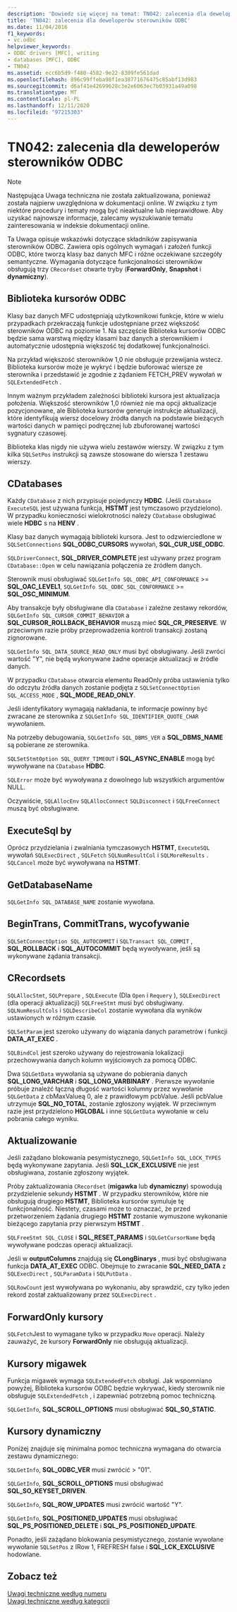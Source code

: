 ```yaml
---
description: 'Dowiedz się więcej na temat: TN042: zalecenia dla deweloperów sterowników ODBC'
title: 'TN042: zalecenia dla deweloperów sterowników ODBC'
ms.date: 11/04/2016
f1_keywords:
- vc.odbc
helpviewer_keywords:
- ODBC drivers [MFC], writing
- databases [MFC], ODBC
- TN042
ms.assetid: ecc6b5d9-f480-4582-9e22-8309fe561dad
ms.openlocfilehash: 896c99ffeba98f1ea38771676475c85abf13d983
ms.sourcegitcommit: d6af41e42699628c3e2e6063ec7b03931a49a098
ms.translationtype: MT
ms.contentlocale: pl-PL
ms.lasthandoff: 12/11/2020
ms.locfileid: "97215303"
---
```

# <a name="tn042-odbc-driver-developer-recommendations"></a>TN042: zalecenia dla deweloperów sterowników ODBC

> [!NOTE]
> Następująca Uwaga techniczna nie została zaktualizowana, ponieważ została najpierw uwzględniona w dokumentacji online. W związku z tym niektóre procedury i tematy mogą być nieaktualne lub nieprawidłowe. Aby uzyskać najnowsze informacje, zalecamy wyszukiwanie tematu zainteresowania w indeksie dokumentacji online.

Ta Uwaga opisuje wskazówki dotyczące składników zapisywania sterowników ODBC. Zawiera opis ogólnych wymagań i założeń funkcji ODBC, które tworzą klasy baz danych MFC i różne oczekiwane szczegóły semantyczne. Wymagania dotyczące funkcjonalności sterowników obsługują trzy `CRecordset` otwarte tryby (**ForwardOnly**, **Snapshot** i **dynamiczny**).

## <a name="odbcs-cursor-library"></a>Biblioteka kursorów ODBC

Klasy baz danych MFC udostępniają użytkownikowi funkcje, które w wielu przypadkach przekraczają funkcje udostępniane przez większość sterowników ODBC na poziomie 1. Na szczęście Biblioteka kursorów ODBC będzie sama warstwą między klasami baz danych a sterownikiem i automatycznie udostępnia większość tej dodatkowej funkcjonalności.

Na przykład większość sterowników 1,0 nie obsługuje przewijania wstecz. Biblioteka kursorów może je wykryć i będzie buforować wiersze ze sterownika i przedstawić je zgodnie z żądaniem FETCH_PREV wywołań w `SQLExtendedFetch` .

Innym ważnym przykładem zależności biblioteki kursora jest aktualizacja położenia. Większość sterowników 1,0 również nie ma opcji aktualizacje pozycjonowane, ale Biblioteka kursorów generuje instrukcje aktualizacji, które identyfikują wiersz docelowy źródła danych na podstawie bieżących wartości danych w pamięci podręcznej lub zbuforowanej wartości sygnatury czasowej.

Biblioteka klas nigdy nie używa wielu zestawów wierszy. W związku z tym kilka `SQLSetPos` instrukcji są zawsze stosowane do wiersza 1 zestawu wierszy.

## <a name="cdatabases"></a>CDatabases

Każdy `CDatabase` z nich przypisuje pojedynczy **HDBC**. (Jeśli `CDatabase` `ExecuteSQL` jest używana funkcja, **HSTMT** jest tymczasowo przydzielono). W przypadku konieczności wielokrotności należy `CDatabase` obsługiwać wiele **HDBC** s na **HENV** .

Klasy baz danych wymagają biblioteki kursora. Jest to odzwierciedlone w `SQLSetConnections` **SQL_ODBC_CURSORS** wywołań, **SQL_CUR_USE_ODBC**.

`SQLDriverConnect`, **SQL_DRIVER_COMPLETE** jest używany przez program `CDatabase::Open` w celu nawiązania połączenia ze źródłem danych.

Sterownik musi obsługiwać `SQLGetInfo SQL_ODBC_API_CONFORMANCE`  >=  **SQL_OAC_LEVEL1**, `SQLGetInfo SQL_ODBC_SQL_CONFORMANCE`  >=  **SQL_OSC_MINIMUM**.

Aby transakcje były obsługiwane dla `CDatabase` i zależne zestawy rekordów, `SQLGetInfo SQL_CURSOR_COMMIT_BEHAVIOR` a **SQL_CURSOR_ROLLBACK_BEHAVIOR** muszą mieć **SQL_CR_PRESERVE**. W przeciwnym razie próby przeprowadzenia kontroli transakcji zostaną zignorowane.

`SQLGetInfo SQL_DATA_SOURCE_READ_ONLY` musi być obsługiwany. Jeśli zwróci wartość "Y", nie będą wykonywane żadne operacje aktualizacji w źródle danych.

W przypadku `CDatabase` otwarcia elementu ReadOnly próba ustawienia tylko do odczytu źródła danych zostanie podjęta z `SQLSetConnectOption SQL_ACCESS_MODE` , **SQL_MODE_READ_ONLY**.

Jeśli identyfikatory wymagają nakładania, te informacje powinny być zwracane ze sterownika z `SQLGetInfo SQL_IDENTIFIER_QUOTE_CHAR` wywołaniem.

Na potrzeby debugowania, `SQLGetInfo SQL_DBMS_VER` a **SQL_DBMS_NAME** są pobierane ze sterownika.

`SQLSetStmtOption SQL_QUERY_TIMEOUT` i **SQL_ASYNC_ENABLE** mogą być wywoływane na `CDatabase` **HDBC**.

`SQLError` może być wywoływana z dowolnego lub wszystkich argumentów NULL.

Oczywiście, `SQLAllocEnv` `SQLAllocConnect` `SQLDisconnect` i `SQLFreeConnect` muszą być obsługiwane.

## <a name="executesql"></a>ExecuteSql by

Oprócz przydzielania i zwalniania tymczasowych **HSTMT**, `ExecuteSQL` wywołań `SQLExecDirect` , `SQLFetch` `SQLNumResultCol` i `SQLMoreResults` . `SQLCancel` może być wywoływana na **HSTMT**.

## <a name="getdatabasename"></a>GetDatabaseName

`SQLGetInfo SQL_DATABASE_NAME` zostanie wywołana.

## <a name="begintrans-committrans-rollback"></a>BeginTrans, CommitTrans, wycofywanie

`SQLSetConnectOption SQL_AUTOCOMMIT` i `SQLTransact SQL_COMMIT` , **SQL_ROLLBACK** i **SQL_AUTOCOMMIT** będą wywoływane, jeśli są wykonywane żądania transakcji.

## <a name="crecordsets"></a>CRecordsets

`SQLAllocStmt`, `SQLPrepare` , `SQLExecute` (Dla `Open` i `Requery` ), `SQLExecDirect` (dla operacji aktualizacji) `SQLFreeStmt` musi być obsługiwany. `SQLNumResultCols` i `SQLDescribeCol` zostanie wywołana dla wyników ustawionych w różnym czasie.

`SQLSetParam` jest szeroko używany do wiązania danych parametrów i funkcji **DATA_AT_EXEC** .

`SQLBindCol` jest szeroko używany do rejestrowania lokalizacji przechowywania danych kolumn wyjściowych za pomocą ODBC.

Dwa `SQLGetData` wywołania są używane do pobierania danych **SQL_LONG_VARCHAR** i **SQL_LONG_VARBINARY** . Pierwsze wywołanie próbuje znaleźć łączną długość wartości kolumny przez wywołanie `SQLGetData` z cbMaxValueą 0, ale z prawidłowym pcbValue. Jeśli pcbValue utrzymuje **SQL_NO_TOTAL**, zostanie zgłoszony wyjątek. W przeciwnym razie jest przydzielono **HGLOBAL** i inne `SQLGetData` wywołanie w celu pobrania całego wyniku.

## <a name="updating"></a>Aktualizowanie

Jeśli zażądano blokowania pesymistycznego, `SQLGetInfo SQL_LOCK_TYPES` będą wykonywane zapytania. Jeśli **SQL_LCK_EXCLUSIVE** nie jest obsługiwana, zostanie zgłoszony wyjątek.

Próby zaktualizowania `CRecordset` (**migawka** lub **dynamiczny**) spowodują przydzielenie sekundy **HSTMT** . W przypadku sterowników, które nie obsługują drugiego **HSTMT**, Biblioteka kursorów symuluje tę funkcjonalność. Niestety, czasami może to oznaczać, że przed przetworzeniem żądania drugiego **HSTMT** zostanie wymuszone wykonanie bieżącego zapytania przy pierwszym **HSTMT** .

`SQLFreeStmt SQL_CLOSE` i **SQL_RESET_PARAMS** i `SQLGetCursorName` będą wywoływane podczas operacji aktualizacji.

Jeśli w **outputColumns** znajdują się **CLongBinarys** , musi być obsługiwana funkcja **DATA_AT_EXEC** ODBC. Obejmuje to zwracanie **SQL_NEED_DATA** z `SQLExecDirect` , `SQLParamData` i `SQLPutData` .

`SQLRowCount` jest wywoływana po wykonaniu, aby sprawdzić, czy tylko jeden rekord został zaktualizowany przez `SQLExecDirect` .

## <a name="forwardonly-cursors"></a>ForwardOnly kursory

`SQLFetch`Jest to wymagane tylko w przypadku `Move` operacji. Należy zauważyć, że kursory **ForwardOnly** nie obsługują aktualizacji.

## <a name="snapshot-cursors"></a>Kursory migawek

Funkcja migawek wymaga `SQLExtendedFetch` obsługi. Jak wspomniano powyżej, Biblioteka kursorów ODBC będzie wykrywać, kiedy sterownik nie obsługuje `SQLExtendedFetch` , i zapewniać potrzebną pomoc techniczną.

`SQLGetInfo`, **SQL_SCROLL_OPTIONS** musi obsługiwać **SQL_SO_STATIC**.

## <a name="dynaset-cursors"></a>Kursory dynamiczny

Poniżej znajduje się minimalna pomoc techniczna wymagana do otwarcia zestawu dynamicznego:

`SQLGetInfo`, **SQL_ODBC_VER** musi zwrócić > "01".

`SQLGetInfo`, **SQL_SCROLL_OPTIONS** musi obsługiwać **SQL_SO_KEYSET_DRIVEN**.

`SQLGetInfo`, **SQL_ROW_UPDATES** musi zwrócić wartość "Y".

`SQLGetInfo`, **SQL_POSITIONED_UPDATES** musi obsługiwać **SQL_PS_POSITIONED_DELETE** i **SQL_PS_POSITIONED_UPDATE**.

Ponadto, jeśli zażądano blokowania pesymistycznego, zostanie wywołane wywołanie `SQLSetPos` z IRow 1, FREFRESH false i **SQL_LCK_EXCLUSIVE** hodowlane.

## <a name="see-also"></a>Zobacz też

[Uwagi techniczne według numeru](../mfc/technical-notes-by-number.md)<br/>
[Uwagi techniczne według kategorii](../mfc/technical-notes-by-category.md)
